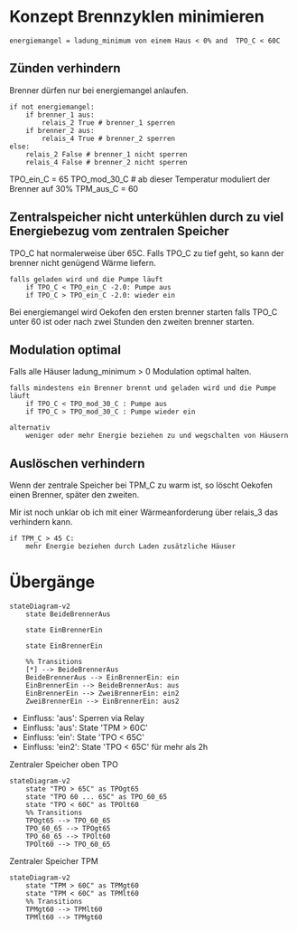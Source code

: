 # Konzept Brennzyklen minimieren
```
energiemangel = ladung_minimum von einem Haus < 0% and  TPO_C < 60C
```
## Zünden verhindern
Brenner dürfen nur bei energiemangel anlaufen.
```
if not energiemangel:
    if brenner_1 aus:
        relais_2 True # brenner_1 sperren
    if brenner_2 aus:
        relais_4 True # brenner_2 sperren
else:
    relais_2 False # brenner_1 nicht sperren
    relais_4 False # brenner_2 nicht sperren
```
TPO_ein_C = 65
TPO_mod_30_C # ab dieser Temperatur moduliert der Brenner auf 30%
TPM_aus_C = 60

## Zentralspeicher nicht unterkühlen durch zu viel Energiebezug vom zentralen Speicher

TPO_C hat normalerweise über 65C. Falls TPO_C zu tief geht, so kann der brenner nicht genügend Wärme liefern.
```
falls geladen wird und die Pumpe läuft
    if TPO_C < TPO_ein_C -2.0: Pumpe aus
    if TPO_C > TPO_ein_C -2.0: wieder ein
```
Bei energiemangel wird Oekofen den ersten brenner starten falls TPO_C unter 60 ist oder nach zwei Stunden den zweiten brenner starten.

## Modulation optimal
Falls alle Häuser ladung_minimum > 0
Modulation optimal halten.
```
falls mindestens ein Brenner brennt und geladen wird und die Pumpe läuft
    if TPO_C < TPO_mod_30_C : Pumpe aus
    if TPO_C > TPO_mod_30_C : Pumpe wieder ein

alternativ
    weniger oder mehr Energie beziehen zu und wegschalten von Häusern
```

## Auslöschen verhindern

Wenn der zentrale Speicher bei TPM_C zu warm ist, so löscht Oekofen einen Brenner, später den zweiten.

Mir ist noch unklar ob ich mit einer Wärmeanforderung über relais_3 das verhindern kann.

```
if TPM_C > 45 C:
    mehr Energie beziehen durch Laden zusätzliche Häuser
```



# Übergänge

```mermaid
stateDiagram-v2
    state BeideBrennerAus

    state EinBrennerEin
    
    state EinBrennerEin

    %% Transitions
    [*] --> BeideBrennerAus
    BeideBrennerAus --> EinBrennerEin: ein
    EinBrennerEin --> BeideBrennerAus: aus
    EinBrennerEin --> ZweiBrennerEin: ein2
    ZweiBrennerEin --> EinBrennerEin: aus2
```

* Einfluss: 'aus': Sperren via Relay
* Einfluss: 'aus': State 'TPM > 60C'
* Einfluss: 'ein': State 'TPO < 65C'
* Einfluss: 'ein2': State 'TPO < 65C' für mehr als 2h

Zentraler Speicher oben TPO
```mermaid
stateDiagram-v2
    state "TPO > 65C" as TPOgt65
    state "TPO 60 ... 65C" as TPO_60_65
    state "TPO < 60C" as TPOlt60
    %% Transitions
    TPOgt65 --> TPO_60_65
    TPO_60_65 --> TPOgt65
    TPO_60_65 --> TPOlt60
    TPOlt60 --> TPO_60_65
```

Zentraler Speicher TPM
```mermaid
stateDiagram-v2
    state "TPM > 60C" as TPMgt60
    state "TPM < 60C" as TPMlt60
    %% Transitions
    TPMgt60 --> TPMlt60
    TPMlt60 --> TPMgt60
```


